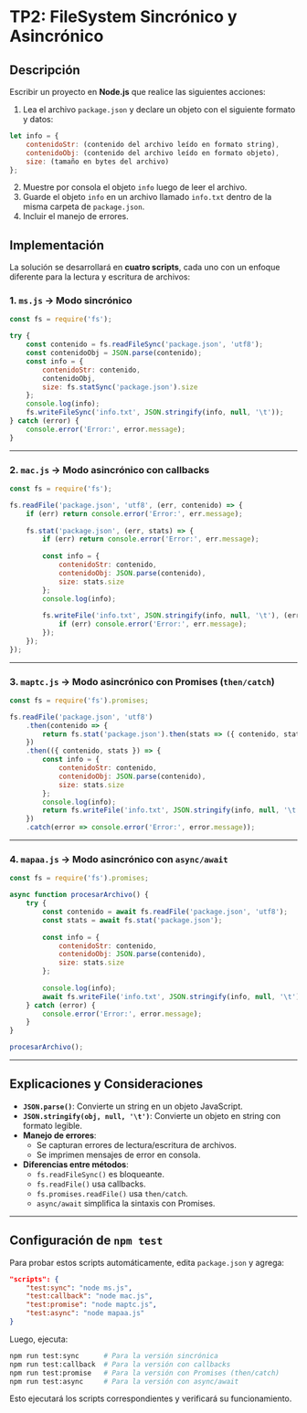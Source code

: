 # TP2: FileSystem Sincrónico y Asincrónico

## Descripción

Escribir un proyecto en **Node.js** que realice las siguientes acciones:

1. Lea el archivo `package.json` y declare un objeto con el siguiente formato y datos:

```js
let info = {
    contenidoStr: (contenido del archivo leído en formato string),
    contenidoObj: (contenido del archivo leído en formato objeto),
    size: (tamaño en bytes del archivo)
};
```

2. Muestre por consola el objeto `info` luego de leer el archivo.
3. Guarde el objeto `info` en un archivo llamado `info.txt` dentro de la misma carpeta de `package.json`.
4. Incluir el manejo de errores.

## Implementación

La solución se desarrollará en **cuatro scripts**, cada uno con un enfoque diferente para la lectura y escritura de archivos:

### 1. `ms.js` → Modo sincrónico

```js
const fs = require('fs');

try {
    const contenido = fs.readFileSync('package.json', 'utf8');
    const contenidoObj = JSON.parse(contenido);
    const info = {
        contenidoStr: contenido,
        contenidoObj,
        size: fs.statSync('package.json').size
    };
    console.log(info);
    fs.writeFileSync('info.txt', JSON.stringify(info, null, '\t'));
} catch (error) {
    console.error('Error:', error.message);
}
```

---

### 2. `mac.js` → Modo asincrónico con callbacks

```js
const fs = require('fs');

fs.readFile('package.json', 'utf8', (err, contenido) => {
    if (err) return console.error('Error:', err.message);
    
    fs.stat('package.json', (err, stats) => {
        if (err) return console.error('Error:', err.message);
        
        const info = {
            contenidoStr: contenido,
            contenidoObj: JSON.parse(contenido),
            size: stats.size
        };
        console.log(info);
        
        fs.writeFile('info.txt', JSON.stringify(info, null, '\t'), (err) => {
            if (err) console.error('Error:', err.message);
        });
    });
});
```

---

### 3. `maptc.js` → Modo asincrónico con Promises (`then/catch`)

```js
const fs = require('fs').promises;

fs.readFile('package.json', 'utf8')
    .then(contenido => {
        return fs.stat('package.json').then(stats => ({ contenido, stats }));
    })
    .then(({ contenido, stats }) => {
        const info = {
            contenidoStr: contenido,
            contenidoObj: JSON.parse(contenido),
            size: stats.size
        };
        console.log(info);
        return fs.writeFile('info.txt', JSON.stringify(info, null, '\t'));
    })
    .catch(error => console.error('Error:', error.message));
```

---

### 4. `mapaa.js` → Modo asincrónico con `async/await`

```js
const fs = require('fs').promises;

async function procesarArchivo() {
    try {
        const contenido = await fs.readFile('package.json', 'utf8');
        const stats = await fs.stat('package.json');
        
        const info = {
            contenidoStr: contenido,
            contenidoObj: JSON.parse(contenido),
            size: stats.size
        };
        
        console.log(info);
        await fs.writeFile('info.txt', JSON.stringify(info, null, '\t'));
    } catch (error) {
        console.error('Error:', error.message);
    }
}

procesarArchivo();
```

---

## Explicaciones y Consideraciones

- **`JSON.parse()`**: Convierte un string en un objeto JavaScript.
- **`JSON.stringify(obj, null, '\t')`**: Convierte un objeto en string con formato legible.
- **Manejo de errores**:
  - Se capturan errores de lectura/escritura de archivos.
  - Se imprimen mensajes de error en consola.
- **Diferencias entre métodos**:
  - `fs.readFileSync()` es bloqueante.
  - `fs.readFile()` usa callbacks.
  - `fs.promises.readFile()` usa `then/catch`.
  - `async/await` simplifica la sintaxis con Promises.

---

## Configuración de `npm test`

Para probar estos scripts automáticamente, edita `package.json` y agrega:

```json
"scripts": {
    "test:sync": "node ms.js",
    "test:callback": "node mac.js",
    "test:promise": "node maptc.js",
    "test:async": "node mapaa.js"
}
```

Luego, ejecuta:

```bash
npm run test:sync      # Para la versión sincrónica
npm run test:callback  # Para la versión con callbacks
npm run test:promise   # Para la versión con Promises (then/catch)
npm run test:async     # Para la versión con async/await
```

Esto ejecutará los scripts correspondientes y verificará su funcionamiento.


